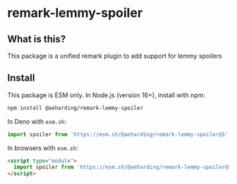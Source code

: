 # remark-lemmy-spoiler

## What is this?

This package is a unified remark plugin to add support for lemmy spoilers

## Install

This package is ESM only.
In Node.js (version 16+), install with npm:

```sh
npm install @aeharding/remark-lemmy-spoiler
```

In Deno with `esm.sh`:

```js
import spoiler from 'https://esm.sh/@aeharding/remark-lemmy-spoiler@1'
```

In browsers with `esm.sh`:

```html
<script type="module">
  import spoiler from 'https://esm.sh/@aeharding/remark-lemmy-spoiler@1?bundle'
</script>
```
